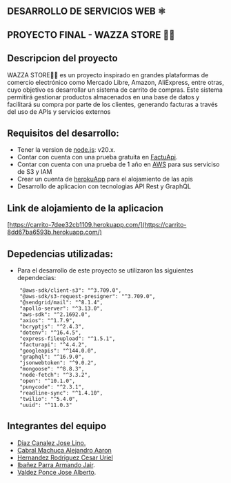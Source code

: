## DESARROLLO DE SERVICIOS WEB ⚛️
## PROYECTO FINAL - WAZZA STORE 👻👅
## Descripcion del proyecto

WAZZA STORE👻👅 es un proyecto inspirado en grandes plataformas de comercio electrónico como Mercado Libre, Amazon, 
AliExpress, entre otras, cuyo objetivo es desarrollar un sistema de carrito de compras. 
Este sistema permitirá gestionar productos almacenados en una base de datos y facilitará su compra por parte de los clientes, generando facturas a través del uso de APIs y servicios externos 

## Requisitos del desarrollo:
- Tener la version de [node.js](https://nodejs.org/en/): v20.x.
- Contar con cuenta con una prueba gratuita en [FactuApi](https://www.facturapi.io/).
- Contar con cuenta con una prueba de 1 año en [AWS](https://aws.amazon.com/es/) para sus serviciso de S3 y IAM
- Crear un cuenta de [herokuApp](https://www.heroku.com/) para el alojamiento de las apis
- Desarrollo de aplicacion con tecnologias API Rest y GraphQL 
## Link de alojamiento de la aplicacion 
[https://carrito-7dee32cb1109.herokuapp.com/](https://carrito-8dd67ba6593b.herokuapp.com/)


## Depedencias utilizadas:

- Para el desarrollo de este proyecto se utilizaron las siguientes dependecias:
```
    "@aws-sdk/client-s3": "^3.709.0",
    "@aws-sdk/s3-request-presigner": "^3.709.0",
    "@sendgrid/mail": "^8.1.4",
    "apollo-server": "^3.13.0",
    "aws-sdk": "^2.1692.0",
    "axios": "^1.7.9",
    "bcryptjs": "^2.4.3",
    "dotenv": "^16.4.5",
    "express-fileupload": "^1.5.1",
    "facturapi": "^4.4.2",
    "googleapis": "^144.0.0",
    "graphql": "^16.9.0",
    "jsonwebtoken": "^9.0.2",
    "mongoose": "^8.8.3",
    "node-fetch": "^3.3.2",
    "open": "^10.1.0",
    "punycode": "^2.3.1",
    "readline-sync": "^1.4.10",
    "twilio": "^5.4.0",
    "uuid": "^11.0.3"
```


## Integrantes del equipo
- [Diaz Canalez Jose Lino.](https://github.com/JoseLinoDC)
- [Cabral Machuca Alejandro Aaron](https://github.com/DobleAC)
- [Hernandez Rodriguez Cesar Uriel](https://github.com/cesarurielhr)
- [Ibañez Parra Armando Jair](https://github.com/dev-aj001).
- [Valdez Ponce Jose Alberto](https://github.com/JAVP013).
